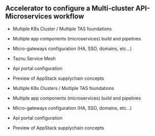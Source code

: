 ## Accelerator to configure a Multi-cluster API-Microservices workflow

- Multiple K8s Cluster / Multiple TAS foundations

- Multiple app components (microservices) build and pipelines 

- Micro-gateways configuration (HA, SSO, domains, etc...)

- Taznu Service Mesh

- Api portal configuration

- Preview of AppStack supplychain concepts


- Multiple K8s Clusters / Multiple TAS foundations

- Multiple app components (microservices) build and pipelines 

- Micro-gateways configuration (HA, SSO, domains, etc...)

- Api portal configuration

- Preview of AppStack supplychain concepts
